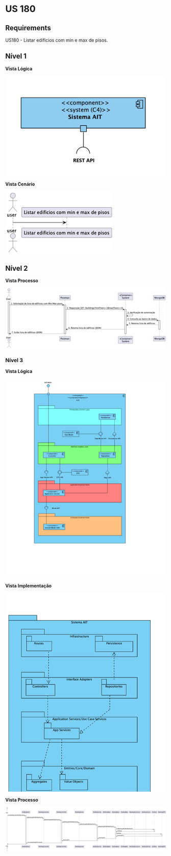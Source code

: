# US 180

## Requirements

US180 - Listar edificios com min e max de pisos.

## Nível 1
**Vista Lógica**

![Vista Lógica](Nivel1Logico.jpeg "Vista Lógica")

**Vista Cenário**

![Vista Cenário](VistaCenario1.png "Vista Cenario")

## Nível 2

**Vista Processo**

![Sequence Diagram](VistaProcesso2.png "Sequence Diagram")

### Nível 3
**Vista Lógica**

![Vista Lógica](Nivel3Logica.png "Vista Lógica")

**Vista Implementação**

![Vista Implementação](Nivel3Implementacao.png "Vista Implementação")

**Vista Processo**

![Sequence Diagram](VistaProcesso3.png "Sequence Diagram")